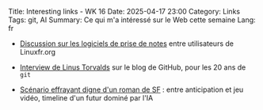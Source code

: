 Title: Interesting links - WK 16
Date: 2025-04-17 23:00
Category: Links
Tags: git, AI
Summary: Ce qui m'a intéressé sur le Web cette semaine
Lang: fr

* [Discussion sur les logiciels de prise de notes](https://linuxfr.org/users/spark/journaux/prises-de-notes-sous-linux) entre utilisateurs de Linuxfr.org

* [Interview de Linus Torvalds](https://github.blog/open-source/git/git-turns-20-a-qa-with-linus-torvalds/) sur le blog de GitHub, pour les 20 ans de `git`

* [Scénario effrayant digne d'un roman de SF](https://ai-2027.com/) : entre anticipation et jeu vidéo, timeline d'un futur dominé par l'IA

